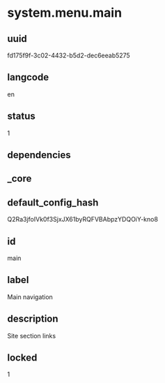 # system.menu.main

## uuid
fd175f9f-3c02-4432-b5d2-dec6eeab5275

## langcode
en

## status
1

## dependencies


## _core

## default_config_hash
Q2Ra3jfoIVk0f3SjxJX61byRQFVBAbpzYDQOiY-kno8

## id
main

## label
Main navigation

## description
Site section links

## locked
1
